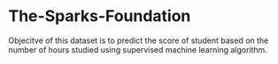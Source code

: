 # The-Sparks-Foundation
Objecitve of this dataset is to predict the score of student based on the number of hours studied using supervised machine learning algorithm.
